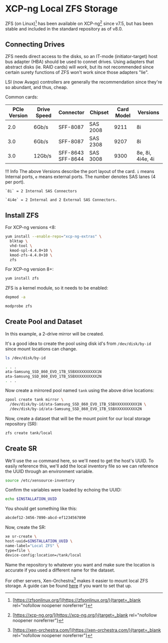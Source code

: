 # XCP-ng Local ZFS Storage

ZFS (on Linux)[^1] has been available on XCP-ng[^2] since v7.5, but has been
stable and included in the standard repository as of v8.0.

## Connecting Drives

ZFS needs direct access to the disks, so an IT-mode (initiator-target) host bus
adapter (HBA) should be used to connet drives. Using adapters that abstract
disks (ie. RAID cards) will *work*, but its not recommended since certain surety
functions of ZFS won't work since those adapters "lie".

LSI (now Avago) controllers are generally the recommendation since they're so
abundant, and thus, cheap.

Common cards:

| PCIe Version  | Drive Speed   | Connector             | Chipset   | Card Model    | Versions          |
|-              |-              |-                      |-          |-              |-                  |
| 2.0           | 6Gb/s         | SFF-8087              | SAS 2008  | 9211          | 8i                |
| 3.0           | 6Gb/s         | SFF-8087              | SAS 2308  | 9207          | 8i                |
| 3.0           | 12Gb/s        | SFF-8643<br>SFF-8644  | SAS 3008  | 9300          | 8e, 8i, 4i4e, 4i  |

!!! Info
    The above Versions describe the port layout of the card. `i` means Internal
    ports, `e` means external ports. The number denotes SAS lanes (4 per port).

    `8i` = 2 Internal SAS Connectors

    `4i4e` = 2 Internal and 2 External SAS Connectors.

## Install ZFS

For XCP-ng versions <8:

```sh
yum install --enable-repo="xcp-ng-extras" \
  blktap \
  vhd-tool \
  kmod-spl-4.4.0+10 \
  kmod-zfs-4.4.0+10 \
  zfs
```

For XCP-ng version 8+:

```sh
yum install zfs
```

ZFS is a kernel module, so it needs to be enabled:

```sh
depmod -a
```

```sh
modprobe zfs
```

## Create Pool and Dataset

In this example, a 2-drive mirror will be created.

It's a good idea to create the pool using disk id's from `/dev/disk/by-id` since
mount locations can change.

```sh
ls /dev/disk/by-id
```

```sh
. . .
ata-Samsung_SSD_860_EVO_1TB_S5BXXXXXXXXXX1N
ata-Samsung_SSD_860_EVO_1TB_S5BXXXXXXXXXX2N
. . .
```

Now create a mirrored pool named `tank` using the above drive locations:

```sh
zpool create tank mirror \
  /dev/disk/by-id/ata-Samsung_SSD_860_EVO_1TB_S5BXXXXXXXXXX1N \
  /dev/disk/by-id/ata-Samsung_SSD_860_EVO_1TB_S5BXXXXXXXXXX2N
```

Now, create a dataset that will be the mount point for our local storage
repository (SR):

```sh
zfs create tank/local
```

## Create SR

We'll use the `xe` command here, so we'll need to get the host's UUID. To easily
reference this, we'll add the local inventory file so we can reference the UUID
through an environment variable.

```sh
source /etc/xensource-inventory
```

Confirm the variables were loaded by echoing the UUID:

```sh
echo $INSTALLATION_UUID
```

You should get something like this:

```sh
abcdef12-3456-7890-abcd-ef1234567890
```

Now, create the SR:

```sh hl_lines="3 5"
xe sr-create \
host-uuid=$INSTALLATION_UUID \
name-label="Local ZFS" \
type=file \
device-config:location=/tank/local
```

Name the repository to whatever you want and make sure the location is accurate
if you used a different name for the dataset.

For other servers, Xen-Orchestra[^3] makes it easier
to mount local ZFS storage. A guide can be found
[here](../../services/xen-orchestra/) if you want to set that up.

[^1]: [https://zfsonlinux.org/](https://zfsonlinux.org/){target=_blank rel="nofollow noopener noreferrer"}
[^2]: [https://xcp-ng.org/](https://xcp-ng.org/){target=_blank rel="nofollow noopener noreferrer"}
[^3]: [https://xen-orchestra.com/](https://xen-orchestra.com/){target=_blank rel="nofollow noopener noreferrer"}
